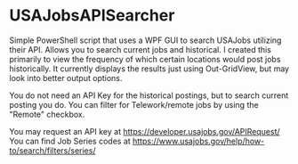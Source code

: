 # USAJobsAPISearcher
Simple PowerShell script that uses a WPF GUI to search USAJobs utilizing their API. Allows you to search current jobs and historical.
I created this primarily to view the frequency of which certain locations would post jobs historically.
It currently displays the results just using Out-GridView, but may look into better output options.

You do not need an API Key for the historical postings, but to search current posting you do.
You can filter for Telework/remote jobs by using the "Remote" checkbox.

You may request an API key at https://developer.usajobs.gov/APIRequest/
You can find Job Series codes at https://www.usajobs.gov/help/how-to/search/filters/series/
